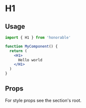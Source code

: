 # H1

## Usage

```jsx
import { H1 } from 'honorable'

function MyComponent() {
  return (
    <H1>
      Hello world
    </H1>
  )
}
```

## Props

For style props see the section's root.
